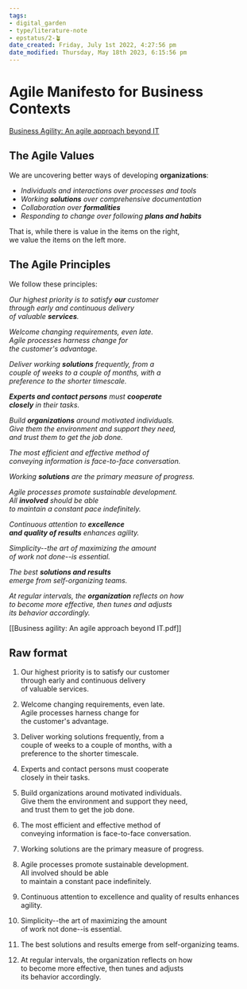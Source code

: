 ```yaml
---
tags: 
- digital_garden
- type/literature-note
- epstatus/2-🪴
date_created: Friday, July 1st 2022, 4:27:56 pm
date_modified: Thursday, May 18th 2023, 6:15:56 pm
---
```

# Agile Manifesto for Business Contexts
[Business Agility: An agile approach beyond IT](https://www.nagarro.com/en/blog/agile-manifesto-achieving-business-agility)

## The Agile Values

We are uncovering better ways of developing **organizations**:

+ _Individuals and interactions over processes and tools_  
+ _Working **solutions** over comprehensive documentation_  
+ _Collaboration over **formalities**_  
+ _Responding to change over following **plans and habits**_

That is, while there is value in the items on the right,  
we value the items on the left more.

## The Agile Principles

We follow these principles:

_Our highest priority is to satisfy **our** customer_  
_through early and continuous delivery_  
_of valuable **services**._

_Welcome changing requirements, even late._  
_Agile processes harness change for_  
_the customer's advantage._

_Deliver working **solutions** frequently, from a_  
_couple of weeks to a couple of months, with a_  
_preference to the shorter timescale._

_**Experts and contact persons** must **cooperate**_  
_**closely** in their tasks._

_Build **organizations** around motivated individuals._  
_Give them the environment and support they need,_  
_and trust them to get the job done._

_The most efficient and effective method of_  
_conveying information is face-to-face conversation._

_Working **solutions** are the primary measure of progress._

_Agile processes promote sustainable development._  
_All **involved** should be able_  
_to maintain a constant pace indefinitely._

_Continuous attention to **excellence**_  
_**and quality of results** enhances agility._

_Simplicity--the art of maximizing the amount_  
_of work not done--is essential._

_The best **solutions and results**_  
_emerge from self-organizing teams._

_At regular intervals, the **organization** reflects on how_  
_to become more effective, then tunes and adjusts_  
_its behavior accordingly._


[[Business agility: An agile approach beyond IT.pdf]]


## Raw format

1) Our highest priority is to satisfy our customer  
through early and continuous delivery  
of valuable services.

2) Welcome changing requirements, even late.  
Agile processes harness change for  
the customer's advantage.

3) Deliver working solutions frequently, from a  
couple of weeks to a couple of months, with a  
preference to the shorter timescale.

4) Experts and contact persons must cooperate  
closely in their tasks.

5) Build organizations around motivated individuals.  
Give them the environment and support they need,  
and trust them to get the job done.

6) The most efficient and effective method of  
conveying information is face-to-face conversation.

7) Working solutions are the primary measure of progress.

8) Agile processes promote sustainable development.  
All involved should be able  
to maintain a constant pace indefinitely.

9) Continuous attention to excellence
and quality of results enhances agility.

10) Simplicity--the art of maximizing the amount  
of work not done--is essential.

11) The best solutions and results
emerge from self-organizing teams.

12) At regular intervals, the organization reflects on how  
to become more effective, then tunes and adjusts  
its behavior accordingly.